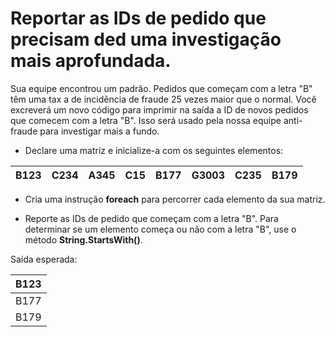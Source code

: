 # Reportar as IDs de pedido que precisam ded uma investigação mais aprofundada.
Sua equipe encontrou um padrão. Pedidos que começam com a letra "B" têm uma tax a de incidência de fraude 25 vezes maior que o normal. Você excreverá um novo código para imprimir na saída a ID de novos pedidos que comecem com a letra "B". Isso será usado pela nossa equipe anti-fraude para investigar mais a fundo.

- Declare uma matriz e inicialize-a com os seguintes elementos:
  
| B123 | C234 | A345 | C15 | B177 | G3003 | C235 | B179 |
| --- | --- | --- | --- | --- | --- | --- | --- |

- Cria uma instrução **foreach** para percorrer cada elemento da sua matriz.

- Reporte as IDs de pedido que começam com a letra "B". Para determinar se um elemento começa ou não com a letra "B", use o método **String.StartsWith()**.

Saída esperada:

| B123 |
| --- | 
| B177 |
| B179 |


